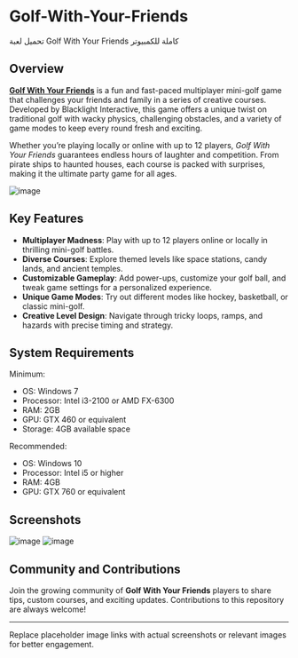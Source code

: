 # Golf-With-Your-Friends
تحميل لعبة Golf With Your Friends كاملة للكمبيوتر

## Overview  
**[Golf With Your Friends](https://takeitpc.com/golf-with-your-friends/)** is a fun and fast-paced multiplayer mini-golf game that challenges your friends and family in a series of creative courses. Developed by Blacklight Interactive, this game offers a unique twist on traditional golf with wacky physics, challenging obstacles, and a variety of game modes to keep every round fresh and exciting.  

Whether you’re playing locally or online with up to 12 players, *Golf With Your Friends* guarantees endless hours of laughter and competition. From pirate ships to haunted houses, each course is packed with surprises, making it the ultimate party game for all ages.  

![image](https://github.com/user-attachments/assets/6d26c45a-a66c-4b04-8698-99f7d880b5f2)


## Key Features  
- **Multiplayer Madness**: Play with up to 12 players online or locally in thrilling mini-golf battles.  
- **Diverse Courses**: Explore themed levels like space stations, candy lands, and ancient temples.  
- **Customizable Gameplay**: Add power-ups, customize your golf ball, and tweak game settings for a personalized experience.  
- **Unique Game Modes**: Try out different modes like hockey, basketball, or classic mini-golf.  
- **Creative Level Design**: Navigate through tricky loops, ramps, and hazards with precise timing and strategy.  

## System Requirements  
Minimum:  
- OS: Windows 7  
- Processor: Intel i3-2100 or AMD FX-6300  
- RAM: 2GB  
- GPU: GTX 460 or equivalent  
- Storage: 4GB available space  

Recommended:  
- OS: Windows 10  
- Processor: Intel i5 or higher  
- RAM: 4GB  
- GPU: GTX 760 or equivalent  

## Screenshots  
![image](https://github.com/user-attachments/assets/93367240-666f-4c33-8d78-872f5cd1d386)
![image](https://github.com/user-attachments/assets/ea53a759-8f4b-4fe3-a30d-006e82638ab6)



## Community and Contributions  
Join the growing community of **Golf With Your Friends** players to share tips, custom courses, and exciting updates. Contributions to this repository are always welcome!  

---  

Replace placeholder image links with actual screenshots or relevant images for better engagement.
